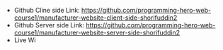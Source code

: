 * Github Cline side Link: https://github.com/programming-hero-web-course1/manufacturer-website-client-side-shorifuddin2
* Github Server side Link: https://github.com/programming-hero-web-course1/manufacturer-website-server-side-shorifuddin2
* Live Wi